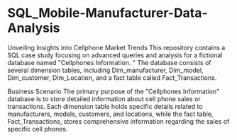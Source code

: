 # SQL_Mobile-Manufacturer-Data-Analysis
Unveiling Insights into Cellphone Market Trends
This repository contains a SQL case study focusing on advanced queries and analysis for a fictional database named "Cellphones Information.
" The database consists of several dimension tables, including Dim_manufacturer, Dim_model, Dim_customer, Dim_Location, and a fact table called Fact_Transactions.

Business Scenario
The primary purpose of the "Cellphones Information" database is to store detailed information about cell phone sales or transactions. 
Each dimension table holds specific details related to manufacturers, models, customers, and locations, while the fact table, Fact_Transactions,
stores comprehensive information regarding the sales of specific cell phones.
